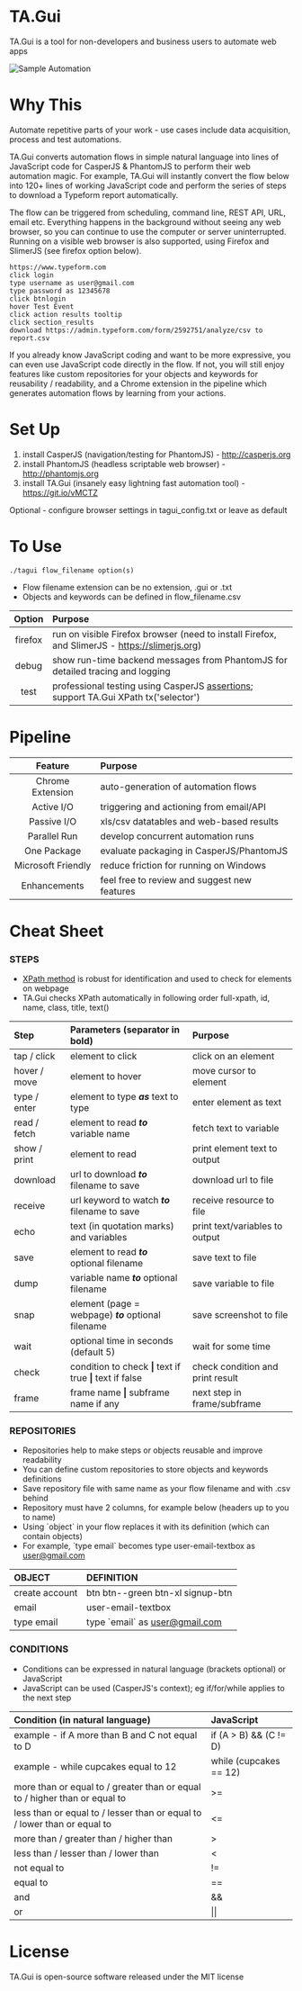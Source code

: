 # TA.Gui
TA.Gui is a tool for non-developers and business users to automate web apps

![Sample Automation](https://github.com/tebelorg/TA.Gui/raw/master/sample.png)

# Why This
Automate repetitive parts of your work - use cases include data acquisition, process and test automations.

TA.Gui converts automation flows in simple natural language into lines of JavaScript code for CasperJS & PhantomJS to perform their web automation magic. For example, TA.Gui will instantly convert the flow below into 120+ lines of working JavaScript code and perform the series of steps to download a Typeform report automatically.

The flow can be triggered from scheduling, command line, REST API, URL, email etc. Everything happens in the background without seeing any web browser, so you can continue to use the computer or server uninterrupted. Running on a visible web browser is also supported, using Firefox and SlimerJS (see firefox option below).

```
https://www.typeform.com
click login
type username as user@gmail.com
type password as 12345678
click btnlogin
hover Test Event
click action results tooltip
click section_results
download https://admin.typeform.com/form/2592751/analyze/csv to report.csv
```
If you already know JavaScript coding and want to be more expressive, you can even use JavaScript code directly in the flow. If not, you will still enjoy features like custom repositories for your objects and keywords for reusability / readability, and a Chrome extension in the pipeline which generates automation flows by learning from your actions.

# Set Up
1. install CasperJS (navigation/testing for PhantomJS) - http://casperjs.org
2. install PhantomJS (headless scriptable web browser) - http://phantomjs.org
3. install TA.Gui (insanely easy lightning fast automation tool) - https://git.io/vMCTZ

Optional - configure browser settings in tagui_config.txt or leave as default

# To Use
```
./tagui flow_filename option(s)
```
- Flow filename extension can be no extension, .gui or .txt
- Objects and keywords can be defined in flow_filename.csv

Option|Purpose
:----:|:------
firefox|run on visible Firefox browser (need to install Firefox, and SlimerJS - https://slimerjs.org)
debug|show run-time backend messages from PhantomJS for detailed tracing and logging
test|professional testing using CasperJS [assertions](http://docs.casperjs.org/en/latest/modules/tester.html); support TA.Gui XPath tx('selector')

# Pipeline
Feature|Purpose
:-----:|:------
Chrome Extension|auto-generation of automation flows
Active I/O|triggering and actioning from email/API
Passive I/O|xls/csv datatables and web-based results
Parallel Run|develop concurrent automation runs
One Package|evaluate packaging in CasperJS/PhantomJS
Microsoft Friendly|reduce friction for running on Windows
Enhancements|feel free to review and suggest new features

# Cheat Sheet
### STEPS
- [XPath method](http://www.w3schools.com/xml/xpath_intro.asp) is robust for identification and used to check for elements on webpage
- TA.Gui checks XPath automatically in following order full-xpath, id, name, class, title, text()

Step|Parameters (separator in bold)|Purpose
:---|:-----------------------------|:------
tap / click|element to click|click on an element
hover / move|element to hover|move cursor to element
type / enter|element to type ***as*** text to type|enter element as text
read / fetch|element to read ***to*** variable name|fetch text to variable
show / print|element to read |print element text to output
download|url to download ***to*** filename to save|download url to file
receive|url keyword to watch ***to*** filename to save|receive resource to file
echo|text (in quotation marks) and variables|print text/variables to output
save|element to read ***to*** optional filename|save text to file
dump|variable name ***to*** optional filename|save variable to file
snap|element (page = webpage) ***to*** optional filename|save screenshot to file
wait|optional time in seconds (default 5)|wait for some time
check|condition to check **&#124;** text if true **&#124;** text if false|check condition and print result
frame|frame name **&#124;** subframe name if any|next step in frame/subframe

### REPOSITORIES
- Repositories help to make steps or objects reusable and improve readability
- You can define custom repositories to store objects and keywords definitions
- Save repository file with same name as your flow filename and with .csv behind
- Repository must have 2 columns, for example below (headers up to you to name)
- Using \`object\` in your flow replaces it with its definition (which can contain objects)
- For example, \`type email\` becomes type user-email-textbox as user@gmail.com

OBJECT|DEFINITION
:-----|:---------
create account|btn btn--green btn-xl signup-btn
email|user-email-textbox
type email|type \`email\` as user@gmail.com

### CONDITIONS
- Conditions can be expressed in natural language (brackets optional) or JavaScript
- JavaScript can be used (CasperJS's context); eg if/for/while applies to the next step

Condition (in natural language)|JavaScript
:------------------------------|:---------
example - if A more than B and C not equal to D | if (A > B) && (C != D)
example - while cupcakes equal to 12| while (cupcakes == 12)
more than or equal to / greater than or equal to / higher than or equal to|>=
less than or equal to / lesser than or equal to / lower than or equal to|<=
more than / greater than / higher than|>
less than / lesser than / lower than|<
not equal to|!=
equal to|==
and|&&
or|&#124;&#124;

# License
TA.Gui is open-source software released under the MIT license
